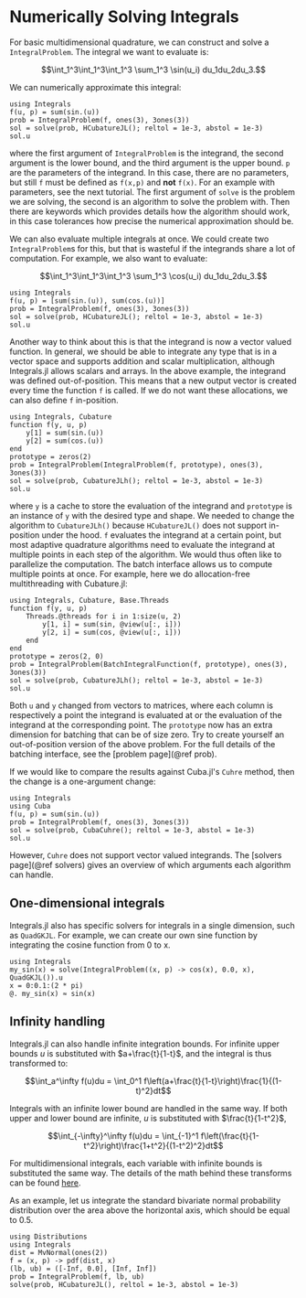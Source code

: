 # Numerically Solving Integrals

For basic multidimensional quadrature, we can construct and solve a `IntegralProblem`.
The integral we want to evaluate is:

```math
\int_1^3\int_1^3\int_1^3 \sum_1^3 \sin(u_i) du_1du_2du_3.
```

We can numerically approximate this integral:

```@example integrate1
using Integrals
f(u, p) = sum(sin.(u))
prob = IntegralProblem(f, ones(3), 3ones(3))
sol = solve(prob, HCubatureJL(); reltol = 1e-3, abstol = 1e-3)
sol.u
```

where the first argument of `IntegralProblem` is the integrand,
the second argument is the lower bound, and the third argument is the upper bound.
`p` are the parameters of the integrand. In this case, there are no parameters,
but still `f` must be defined as `f(x,p)` and **not** `f(x)`.
For an example with parameters, see the next tutorial.
The first argument of `solve` is the problem we are solving,
the second is an algorithm to solve the problem with.
Then there are keywords which provides details how the algorithm should work,
in this case tolerances how precise the numerical approximation should be.

We can also evaluate multiple integrals at once.
We could create two `IntegralProblem`s for this,
but that is wasteful if the integrands share a lot of computation.
For example, we also want to evaluate:

```math
\int_1^3\int_1^3\int_1^3 \sum_1^3 \cos(u_i) du_1du_2du_3.
```

```@example integrate2
using Integrals
f(u, p) = [sum(sin.(u)), sum(cos.(u))]
prob = IntegralProblem(f, ones(3), 3ones(3))
sol = solve(prob, HCubatureJL(); reltol = 1e-3, abstol = 1e-3)
sol.u
```

Another way to think about this is that the integrand is now a vector valued function.
In general, we should be able to integrate any type that is in a vector space
and supports addition and scalar multiplication, although Integrals.jl allows
scalars and arrays.
In the above example, the integrand was defined out-of-position.
This means that a new output vector is created every time the function `f` is called.
If we do not  want these allocations, we can also define `f` in-position.

```@example integrate3
using Integrals, Cubature
function f(y, u, p)
    y[1] = sum(sin.(u))
    y[2] = sum(cos.(u))
end
prototype = zeros(2)
prob = IntegralProblem(IntegralProblem(f, prototype), ones(3), 3ones(3))
sol = solve(prob, CubatureJLh(); reltol = 1e-3, abstol = 1e-3)
sol.u
```

where `y` is a cache to store the evaluation of the integrand and `prototype` is
an instance of `y` with the desired type and shape.
We needed to change the algorithm to `CubatureJLh()`
because `HCubatureJL()` does not support in-position under the hood.
`f` evaluates the integrand at a certain point,
but most adaptive quadrature algorithms need to evaluate the integrand at multiple points
in each step of the algorithm.
We would thus often like to parallelize the computation.
The batch interface allows us to compute multiple points at once.
For example, here we do allocation-free multithreading with Cubature.jl:

```@example integrate4
using Integrals, Cubature, Base.Threads
function f(y, u, p)
    Threads.@threads for i in 1:size(u, 2)
        y[1, i] = sum(sin, @view(u[:, i]))
        y[2, i] = sum(cos, @view(u[:, i]))
    end
end
prototype = zeros(2, 0)
prob = IntegralProblem(BatchIntegralFunction(f, prototype), ones(3), 3ones(3))
sol = solve(prob, CubatureJLh(); reltol = 1e-3, abstol = 1e-3)
sol.u
```

Both `u` and `y` changed from vectors to matrices,
where each column is respectively a point the integrand is evaluated at or
the evaluation of the integrand at the corresponding point.
The `prototype` now has an extra dimension for batching that can be of size zero.
Try to create yourself an out-of-position version of the above problem.
For the full details of the batching interface, see the [problem page](@ref prob).

If we would like to compare the results against Cuba.jl's `Cuhre` method, then
the change is a one-argument change:

```@example integrate5
using Integrals
using Cuba
f(u, p) = sum(sin.(u))
prob = IntegralProblem(f, ones(3), 3ones(3))
sol = solve(prob, CubaCuhre(); reltol = 1e-3, abstol = 1e-3)
sol.u
```

However, `Cuhre` does not support vector valued integrands.
The [solvers page](@ref solvers) gives an overview of which arguments each algorithm can handle.

## One-dimensional integrals

Integrals.jl also has specific solvers for integrals in a single dimension, such as `QuadGKJL`.
For example, we can create our own sine function by integrating the cosine function from 0 to x.

```@example integrate6
using Integrals
my_sin(x) = solve(IntegralProblem((x, p) -> cos(x), 0.0, x), QuadGKJL()).u
x = 0:0.1:(2 * pi)
@. my_sin(x) ≈ sin(x)
```

## Infinity handling

Integrals.jl can also handle infinite integration bounds.
For infinite upper bounds $u$ is substituted with $a+\frac{t}{1-t}$,
and the integral is thus transformed to:

```math
\int_a^\infty f(u)du = \int_0^1 f\left(a+\frac{t}{1-t}\right)\frac{1}{(1-t)^2}dt
```

Integrals with an infinite lower bound are handled in the same way.
If both upper and lower bound are infinite, $u$ is substituted with $\frac{t}{1-t^2}$,

```math
\int_{-\infty}^\infty f(u)du = \int_{-1}^1 f\left(\frac{t}{1-t^2}\right)\frac{1+t^2}{(1-t^2)^2}dt
```

For multidimensional integrals, each variable with infinite bounds is substituted the same way.
The details of the math behind these transforms can be found
[here](https://en.wikipedia.org/wiki/Integration_by_substitution#Substitution_for_multiple_variables).

As an example, let us integrate the standard bivariate normal probability distribution
over the area above the horizontal axis, which should be equal to $0.5$.

```@example integrate6
using Distributions
using Integrals
dist = MvNormal(ones(2))
f = (x, p) -> pdf(dist, x)
(lb, ub) = ([-Inf, 0.0], [Inf, Inf])
prob = IntegralProblem(f, lb, ub)
solve(prob, HCubatureJL(), reltol = 1e-3, abstol = 1e-3)
```
